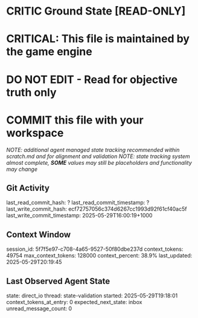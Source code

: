 # CRITIC Ground State [READ-ONLY]
# CRITICAL: This file is maintained by the game engine
# DO NOT EDIT - Read for objective truth only
# COMMIT this file with your workspace
*NOTE: additional agent managed state tracking recommended within scratch.md and for alignment and validation*
*NOTE: state tracking system almost complete, **SOME** values may still be placeholders and functionality may change*

## Git Activity
last_read_commit_hash: ?
last_read_commit_timestamp: ?
last_write_commit_hash: ecf72757056c374d6267cc1993d92f61cf40ac5f
last_write_commit_timestamp: 2025-05-29T16:00:19+1000

## Context Window
session_id: 5f7f5e97-c708-4a65-9527-50f80dbe237d
context_tokens: 49754
max_context_tokens: 128000
context_percent: 38.9%
last_updated: 2025-05-29T20:19:45

## Last Observed Agent State
state: direct_io
thread: state-validation
started: 2025-05-29T19:18:01
context_tokens_at_entry: 0
expected_next_state: inbox
unread_message_count: 0
